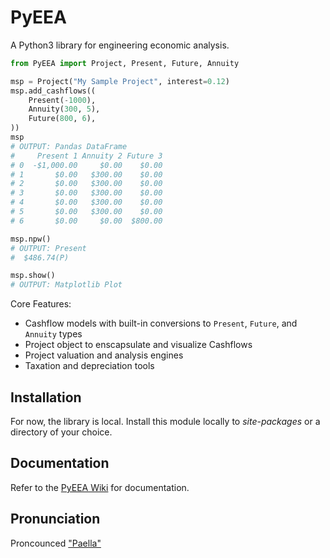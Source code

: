 # PyEEA
<img align='right' src='./assets/logo.ico' alt=''/>

A Python3 library for engineering economic analysis.

``` Python
from PyEEA import Project, Present, Future, Annuity

msp = Project("My Sample Project", interest=0.12)
msp.add_cashflows((
    Present(-1000),
    Annuity(300, 5),
    Future(800, 6),
))
msp
# OUTPUT: Pandas DataFrame
#     Present 1 Annuity 2 Future 3
# 0  -$1,000.00     $0.00    $0.00
# 1       $0.00   $300.00    $0.00
# 2       $0.00   $300.00    $0.00
# 3       $0.00   $300.00    $0.00
# 4       $0.00   $300.00    $0.00
# 5       $0.00   $300.00    $0.00
# 6       $0.00     $0.00  $800.00

msp.npw()
# OUTPUT: Present
#  $486.74(P)

msp.show()
# OUTPUT: Matplotlib Plot
```

Core Features:
 * Cashflow models with built-in conversions to `Present`, `Future`, and `Annuity` types
 * Project object to enscapsulate and visualize Cashflows
 * Project valuation and analysis engines
 * Taxation and depreciation tools

## Installation

For now, the library is local. Install this module locally to *site-packages* or a directory of your choice.

## Documentation

Refer to the [PyEEA Wiki](https://github.com/ThomasJFR/PyEEA/wiki) for documentation. 

## Pronunciation

Proncounced ["Paella"](https://howdoyousaythatword.com/word/paella-spanish/)
